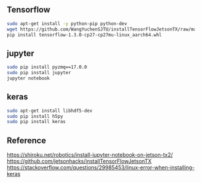 ## Tensorflow
```bash
sudo apt-get install -y python-pip python-dev
wget https://github.com/WangYuchenSJTU/installTensorFlowJetsonTX/raw/master/TX2/tensorflow-1.3.0-cp27-cp27mu-linux_aarch64.whl
pip install tensorflow-1.3.0-cp27-cp27mu-linux_aarch64.whl
```

## jupyter
```bash
sudo pip install pyzmq==17.0.0
sudo pip install jupyter
jupyter notebook
```

## keras
```bash
sudo apt-get install libhdf5-dev
sudo pip install h5py
sudo pip install keras
```

## Reference

https://shiroku.net/robotics/install-jupyter-notebook-on-jetson-tx2/
https://github.com/jetsonhacks/installTensorFlowJetsonTX
https://stackoverflow.com/questions/29985453/linux-error-when-installing-keras
